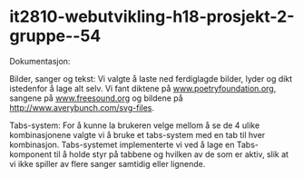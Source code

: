 # it2810-webutvikling-h18-prosjekt-2-gruppe--54


Dokumentasjon:

Bilder, sanger og tekst:
Vi valgte å laste ned ferdiglagde bilder, lyder og dikt istedenfor å lage alt selv. Vi fant diktene på www.poetryfoundation.org, sangene på www.freesound.org og bildene på http://www.averybunch.com/svg-files. 

Tabs-system:
For å kunne la brukeren velge mellom å se de 4 ulike kombinasjonene valgte vi å bruke et tabs-system med en tab til hver kombinasjon. Tabs-systemet implementerte vi ved å lage en Tabs-komponent til å holde styr på tabbene og hvilken av de som er aktiv, slik at vi ikke spiller av flere sanger samtidig eller lignende. 
